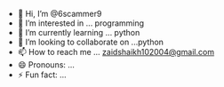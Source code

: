 - 👋 Hi, I’m @6scammer9
- 👀 I’m interested in ... programming
- 🌱 I’m currently learning ... python
- 💞️ I’m looking to collaborate on ...python 
- 📫 How to reach me ... zaidshaikh102004@gmail.com
- 😄 Pronouns: ...
- ⚡ Fun fact: ...

<!---
6scammer9/6scammer9 is a ✨ special ✨ repository because its `README.md` (this file) appears on your GitHub profile.
You can click the Preview link to take a look at your changes.
--->

